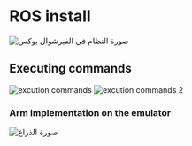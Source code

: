 # ROS install
![صورة النظام في الفيرشوال بوكس](https://github.com/rahafasiri/Rahaf/assets/139389205/2dbc7072-1aeb-40bd-bf4a-ed0fa9869aab)
## Executing commands
![excution commands](https://github.com/rahafasiri/Rahaf/assets/139389205/6231665f-0df9-4b27-ab63-4b164d5cd8f4)
![excution commands 2](https://github.com/rahafasiri/Rahaf/assets/139389205/d486891a-cf1c-47ef-8265-5adfe12eca6c)
### Arm implementation on the emulator
![صورة الذراع ](https://github.com/rahafasiri/Rahaf/assets/139389205/8abfa470-3bd7-457a-add5-6b110746eea9)
